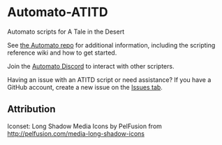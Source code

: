 # Automato-ATITD
Automato scripts for A Tale in the Desert

See [the Automato repo](https://github.com/DashingStrike/Automato) for additional information, including the scripting reference wiki and how to get started.

Join the [Automato Discord](https://discord.gg/XVUdwy8) to interact with other scripters.

Having an issue with an ATITD script or need assistance?  If you have a GitHub account, create a new issue on the [Issues tab](https://github.com/DashingStrike/Automato-ATITD10/issues).

Attribution
-----------
Iconset: Long Shadow Media Icons by PelFusion from http://pelfusion.com/media-long-shadow-icons


